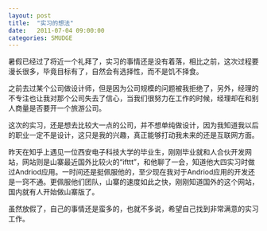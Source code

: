 ```yaml
---
layout: post
title:  "实习的想法"
date:   2011-07-04 09:00:00
categories: SMUDGE
---
```


暑假已经过了将近一个礼拜了，实习的事情还是没有着落，相比之前，这次过程要漫长很多，毕竟目标有了，自然会有选择性，而不是饥不择食。



之前去过某个公司做设计师，但是因为公司规模的问题被我拒绝了，另外，经理的不专注也让我对那个公司失去了信心，当我们很努力在工作的时候，经理却在和别人商量是否要开一个旅游公司。



这次的实习，还是想去比较大一点的公司，并不想单纯做设计，因为我知道我以后的职业一定不是设计，这只是我的兴趣，真正能够打动我未来的还是互联网方面。



昨天在知乎上遇见一位西安电子科技大学的毕业生，刚刚毕业就和人合伙开发网站，网站则是山寨最近国外比较火的“ifttt”，和他聊了一会，知道他大四实习时做过Andriod应用。一时间还是挺佩服他的，至少现在我对于Andriod应用的开发还是一窍不通。更佩服他们团队，山寨的速度如此之快，刚刚知道国外的这个网站，国内就有人开始做山寨版了。



虽然放假了，自己的事情还是蛮多的，也就不多说，希望自己找到非常满意的实习工作。